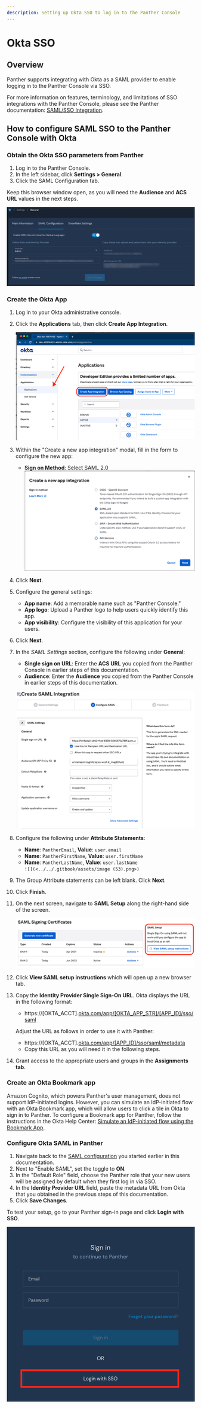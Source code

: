 ```yaml
---
description: Setting up Okta SSO to log in to the Panther Console
---
```


# Okta SSO

## Overview

Panther supports integrating with Okta as a SAML provider to enable logging in to the Panther Console via SSO.

For more information on features, terminology, and limitations of SSO integrations with the Panther Console, please see the Panther documentation: [SAML/SSO Integration](https://docs.panther.com/system-configuration/saml).

## How to configure SAML SSO to the Panther Console with Okta

### Obtain the Okta SSO parameters from Panther

1. Log in to the Panther Console.
2. In the left sidebar, click **Settings > General**.
3. Click the SAML Configuration tab.

Keep this browser window open, as you will need the **Audience** and **ACS URL** values in the next steps.

![The General Settings page in Panther is open to the SAML Configuration tab, which displays the Audience and ACS URL fields.](../../.gitbook/assets/panther-sso.png)

### Create the Okta App

1. Log in to your Okta administrative console.
2.  &#x20;Click the **Applications** tab, then click **Create App Integration**.

    ![](<../../.gitbook/assets/Screen Shot 2022-06-24 at 10.52.46 AM (1).png>)
3. Within the "Create a new app integration" modal, fill in the form to configure the new app:
   * **Sign on Method**: Select SAML 2.0\
     ![](<../../.gitbook/assets/image (19).png>)
4. Click **Next**.
5. Configure the general settings:
   * **App name**: Add a memorable name such as "Panther Console."&#x20;
   * **App logo**: Upload a Panther logo to help users quickly identify this app.
   * **App visibility**: Configure the visibility of this application for your users.
6. Click **Next**.&#x20;
7.  In the _SAML Settings_ section, configure the following under **General**:

    * **Single sign on URL**: Enter the **ACS URL** you copied from the Panther Console in earlier steps of this documentation.
    * **Audience**: Enter the **Audience** you copied from the Panther Console in earlier steps of this documentation.

    ![](<../../.gitbook/assets/image (36) (2).png>)
8. Configure the following under **Attribute Statements**:
   * **Name**: `PantherEmail`, **Value**: `user.email`
   * **Name**: `PantherFirstName`, **Value**: `user.firstName`
   * **Name**: `PantherLastName`, **Value**: `user.lastName`\
     ``![](<../../.gitbook/assets/image (53).png>)``
9. The Group Attribute statements can be left blank. Click **Next**.
10. Click **Finish**.
11. On the next screen, navigate to **SAML Setup** along the right-hand side of the screen.

    ![](<../../.gitbook/assets/Screen Shot 2022-06-24 at 11.12.08 AM.png>)
12. Click **View SAML setup instructions** which will open up a new browser tab.
13. Copy the **Identity Provider Single Sign-On URL**. Okta displays the URL in the following format:

    * https://\[OKTA\_ACCT].[okta.com/app/\[OKTA\_APP\_STR\]/\[APP\_ID\]/sso/saml](http://okta.com/app/\[OKTA\_APP\_STR]/\[APP\_ID]/sso/saml)

    Adjust the URL as follows in order to use it with Panther:

    * https://\[OKTA\_ACCT].[okta.com/app/\[APP\_ID\]/sso/saml/metadata](http://okta.com/app/\[APP\_ID]/sso/saml/metadata)
    * Copy this URL as you will need it in the following steps.
14. Grant access to the appropriate users and groups in the **Assignments tab**.

### Create an Okta Bookmark app

Amazon Cognito, which powers Panther's user management, does not support IdP-initiated logins. However, you can simulate an IdP-initiated flow with an Okta Bookmark app, which will allow users to click a tile in Okta to sign in to Panther. To configure a Bookmark app for Panther, follow the instructions in the Okta Help Center: [Simulate an IdP-initiated flow using the Bookmark App](https://help.okta.com/en/prod/Content/Topics/Apps/Apps\_Bookmark\_App.htm).

### Configure Okta SAML in Panther

1. Navigate back to the [SAML configuration](okta.md#obtain-the-g-suite-sso-parameters-from-panther) you started earlier in this documentation.
2. Next to "Enable SAML", set the toggle to **ON**.&#x20;
3. In the "Default Role" field, choose the Panther role that your new users will be assigned by default when they first log in via SSO.
4. In the **Identity Provider URL** field, paste the metadata URL from Okta that you obtained in the previous steps of this documentation.
5. Click **Save Changes**.

To test your setup, go to your Panther sign-in page and click **Login with SSO**.

![The Panther login page displays a "Login with SSO" button at the bottom.](<../../../../.gitbook/assets/panther-login-sso (6) (1) (1) (1) (11) (1) (1) (1) (10) (24).png>)
